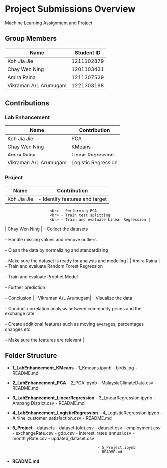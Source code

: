 # Project Submissions Overview
Machine Learning Assignment and Project

## Group Members

|         Name          | Student ID |
|-----------------------|------------|
| Koh Jia Jie           | 1211102879 |
| Chay Wen Ning         | 1201103431 |
| Amira Raina           | 1211307539 |
| Vikraman A/L Arumugam | 1221303198 |


## Contributions
### Lab Enhancement
|         Name          |     Contribution    |
|-----------------------|---------------------|
| Koh Jia Jie           |         PCA         |
| Chay Wen Ning         |        KMeans       |
| Amira Raina           |  Linear Regression  |
| Vikraman A/L Arumugam | Logistic Regression |

### Project
|         Name         |      Contribution      |
|----------------------|-------------------------|
| Koh Jia Jie          | - Identify features and target  
                        <br> - Performing PCA  
                        <br> - Train test splitting  
                        <br> - Train and evaluate Linear Regression |
| Chay Wen Ning        | - Collect the datasets  
                        <br> - Handle missing values and remove outliers  
                        <br> - Clean the data by normalizing and standardizing  
                        <br> - Make sure the dataset is ready for analysis and modeling |
| Amira Raina          | - Train and evaluate Random Forest Regression  
                        <br> - Train and evaluate Prophet Model  
                        <br> - Further prediction  
                        <br> - Conclusion |
| Vikraman A/L Arumugam| - Visualize the data  
                        <br> - Conduct correlation analysis between commodity prices and the exchange rate  
                        <br> - Create additional features such as moving averages, percentages changes etc  
                        <br> - Make sure the features are relevant |



## Folder Structure
- **1_LabEnhancement_KMeans**               - 1_Kmeans.ipynb
                                            - birds.jpg
                                            - README.md

- **2_LabEnhancement_PCA**                  - 2_PCA.ipynb
                                            - MalaysiaClimateData.csv
                                            - README.md

- **3_LabEnhancement_LinearRegression**     - 3_LinearRegression.ipynb
                                            - Ampang District.csv
                                            - README.md

- **4_LabEnhancement_LogisticRegression**   - 4_LogisticRegression.ipynb
                                            - Airline_customer_satisfaction.csv
                                            - README.md

- **5_Project**                             - datasets
                                                - dataset (old).csv
                                                - dataset.csv
                                                - employment.csv
                                                - exchangeRate.csv
                                                - gdp.csv
                                                - interest_rates_annual.csv
                                                - monthlyRate.csv
                                                - updated_dataset.csv

                                            - 5_Project.ipynb
                                            - README.md

- **README.md**